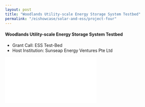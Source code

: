 ```yaml
---
layout: post
title: "Woodlands Utility-scale Energy Storage System Testbed"
permalink: "/eishowcase/solar-and-ess/project-four"
---
```

#### Woodlands Utility-scale Energy Storage System Testbed
* Grant Call: ESS Test-Bed
* Host Institution: Sunseap Energy Ventures Pte Ltd

<div class="showcase-embed-container">
	<embed type="application/pdf" src="/files/showcase/solar_ess_04.pdf#view=FitH">
</div>
